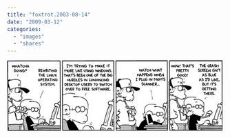 ```yaml
---
title: "foxtrot.2003-08-14"
date: "2009-03-12"
categories: 
  - "images"
  - "shares"
---
```


![](images/4wnP83SaFkz4jfrw6JmUx7pMo1_500.jpg)
